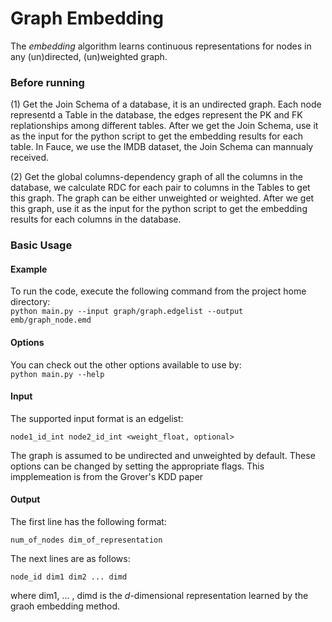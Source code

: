 # Graph Embedding

The *embedding* algorithm learns continuous representations for nodes in any (un)directed, (un)weighted graph.

### Before running
(1) Get the Join Schema of a database, it is an undirected graph. Each node representd a Table in the database, the edges represent the PK and FK replationships among different tables. After we get the Join Schema, use it as the input for the python script to get the embedding results for each table. In Fauce, we use the IMDB dataset, the Join Schema can mannualy received.

(2) Get the global columns-dependency graph of all the columns in the database, we calculate RDC for each pair to columns in the Tables to get this graph.
The graph can be either unweighted or weighted. After we get this graph, use it as the input for the python script to get the embedding results for each columns in the database.

### Basic Usage

#### Example
To run the code, execute the following command from the project home directory:<br/>
	``python main.py --input graph/graph.edgelist --output emb/graph_node.emd``

#### Options
You can check out the other options available to use by:<br/>
	``python main.py --help``

#### Input
The supported input format is an edgelist:

	node1_id_int node2_id_int <weight_float, optional>
		
The graph is assumed to be undirected and unweighted by default. These options can be changed by setting the appropriate flags. This impplemeation is from the Grover's KDD paper

#### Output
The first line has the following format:

	num_of_nodes dim_of_representation

The next lines are as follows:
	
	node_id dim1 dim2 ... dimd

where dim1, ... , dimd is the *d*-dimensional representation learned by the graoh embedding method.
